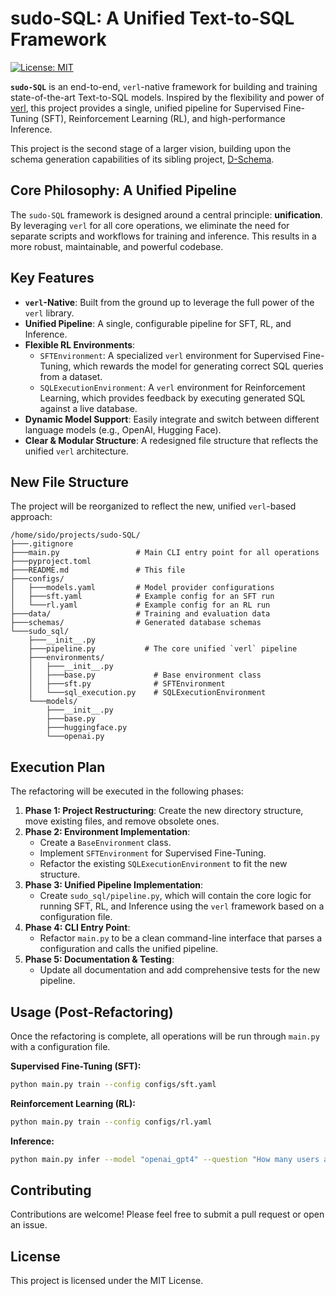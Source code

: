 # sudo-SQL: A Unified Text-to-SQL Framework

[![License: MIT](https://img.shields.io/badge/License-MIT-yellow.svg)](https://opensource.org/licenses/MIT)

**`sudo-SQL`** is an end-to-end, `verl`-native framework for building and training state-of-the-art Text-to-SQL models. Inspired by the flexibility and power of [verl](https://github.com/volcengine/verl), this project provides a single, unified pipeline for Supervised Fine-Tuning (SFT), Reinforcement Learning (RL), and high-performance Inference.

This project is the second stage of a larger vision, building upon the schema generation capabilities of its sibling project, [D-Schema](https://github.com/sido-meet/D-Schema).

## Core Philosophy: A Unified Pipeline

The `sudo-SQL` framework is designed around a central principle: **unification**. By leveraging `verl` for all core operations, we eliminate the need for separate scripts and workflows for training and inference. This results in a more robust, maintainable, and powerful codebase.

## Key Features

-   **`verl`-Native**: Built from the ground up to leverage the full power of the `verl` library.
-   **Unified Pipeline**: A single, configurable pipeline for SFT, RL, and Inference.
-   **Flexible RL Environments**:
    -   `SFTEnvironment`: A specialized `verl` environment for Supervised Fine-Tuning, which rewards the model for generating correct SQL queries from a dataset.
    -   `SQLExecutionEnvironment`: A `verl` environment for Reinforcement Learning, which provides feedback by executing generated SQL against a live database.
-   **Dynamic Model Support**: Easily integrate and switch between different language models (e.g., OpenAI, Hugging Face).
-   **Clear & Modular Structure**: A redesigned file structure that reflects the unified `verl` architecture.

## New File Structure

The project will be reorganized to reflect the new, unified `verl`-based approach:

```
/home/sido/projects/sudo-SQL/
├───.gitignore
├───main.py                 # Main CLI entry point for all operations
├───pyproject.toml
├───README.md               # This file
├───configs/
│   ├───models.yaml         # Model provider configurations
│   ├───sft.yaml            # Example config for an SFT run
│   └───rl.yaml             # Example config for an RL run
├───data/                   # Training and evaluation data
├───schemas/                # Generated database schemas
└───sudo_sql/
    ├───__init__.py
    ├───pipeline.py           # The core unified `verl` pipeline
    ├───environments/
    │   ├───__init__.py
    │   ├───base.py             # Base environment class
    │   ├───sft.py              # SFTEnvironment
    │   └───sql_execution.py    # SQLExecutionEnvironment
    └───models/
        ├───__init__.py
        ├───base.py
        ├───huggingface.py
        └───openai.py
```

## Execution Plan

The refactoring will be executed in the following phases:

1.  **Phase 1: Project Restructuring**: Create the new directory structure, move existing files, and remove obsolete ones.
2.  **Phase 2: Environment Implementation**:
    -   Create a `BaseEnvironment` class.
    -   Implement `SFTEnvironment` for Supervised Fine-Tuning.
    -   Refactor the existing `SQLExecutionEnvironment` to fit the new structure.
3.  **Phase 3: Unified Pipeline Implementation**:
    -   Create `sudo_sql/pipeline.py`, which will contain the core logic for running SFT, RL, and Inference using the `verl` framework based on a configuration file.
4.  **Phase 4: CLI Entry Point**:
    -   Refactor `main.py` to be a clean command-line interface that parses a configuration and calls the unified pipeline.
5.  **Phase 5: Documentation & Testing**:
    -   Update all documentation and add comprehensive tests for the new pipeline.

## Usage (Post-Refactoring)

Once the refactoring is complete, all operations will be run through `main.py` with a configuration file.

**Supervised Fine-Tuning (SFT):**
```bash
python main.py train --config configs/sft.yaml
```

**Reinforcement Learning (RL):**
```bash
python main.py train --config configs/rl.yaml
```

**Inference:**
```bash
python main.py infer --model "openai_gpt4" --question "How many users are there?" --schema "CREATE TABLE users (id INT, name TEXT);"
```

## Contributing

Contributions are welcome! Please feel free to submit a pull request or open an issue.

## License

This project is licensed under the MIT License.
